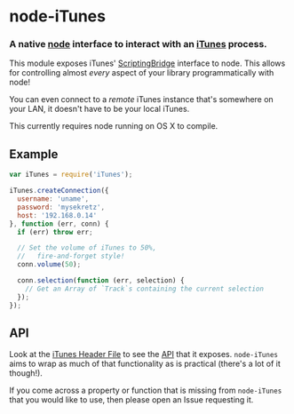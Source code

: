 node-iTunes
===========
### A native [node][] interface to interact with an [iTunes][] process.


This module exposes iTunes' [ScriptingBridge][] interface to node. This allows
for controlling almost _every_ aspect of your library programmatically with
node!

You can even connect to a _remote_ iTunes instance that's somewhere on your
LAN, it doesn't have to be your local iTunes.

This currently requires node running on OS X to compile.


Example
-------

``` javascript
var iTunes = require('iTunes');

iTunes.createConnection({
  username: 'uname',
  password: 'mysekretz',
  host: '192.168.0.14'
}, function (err, conn) {
  if (err) throw err;

  // Set the volume of iTunes to 50%,
  //   fire-and-forget style!
  conn.volume(50);

  conn.selection(function (err, selection) {
    // Get an Array of `Track`s containing the current selection
  });
});
```


API
---

Look at the [iTunes Header File][API] to see the [API][] that it exposes.
`node-iTunes` aims to wrap as much of that functionality as is practical (there's
a lot of it though!).

If you come across a property or function that is missing from `node-iTunes`
that you would like to use, then please open an Issue requesting it.



[node]: http://nodejs.org
[API]: https://github.com/TooTallNate/node-iTunes/blob/master/src/iTunes.h
[iTunes]: http://www.apple.com/itunes
[ScriptingBridge]: http://developer.apple.com/library/mac/documentation/Cocoa/Conceptual/ScriptingBridgeConcepts/Introduction/Introduction.html

